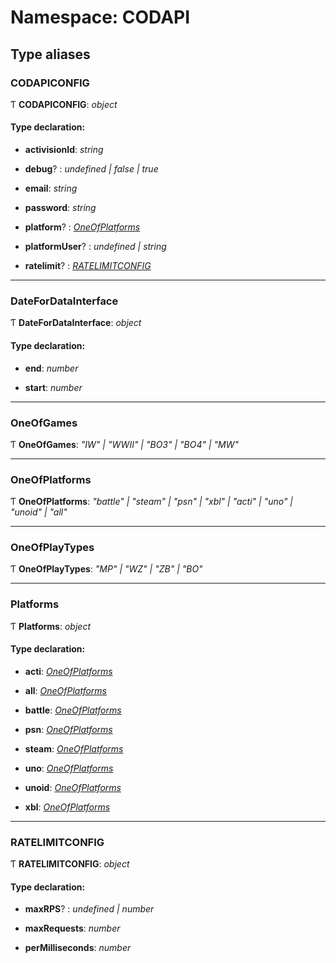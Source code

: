 # Namespace: CODAPI

## Type aliases

###  CODAPICONFIG

Ƭ **CODAPICONFIG**: *object*

#### Type declaration:

* **activisionId**: *string*

* **debug**? : *undefined | false | true*

* **email**: *string*

* **password**: *string*

* **platform**? : *[OneOfPlatforms](_index_interface_.codapi.md#oneofplatforms)*

* **platformUser**? : *undefined | string*

* **ratelimit**? : *[RATELIMITCONFIG](_index_interface_.codapi.md#ratelimitconfig)*

___

###  DateForDataInterface

Ƭ **DateForDataInterface**: *object*

#### Type declaration:

* **end**: *number*

* **start**: *number*

___

###  OneOfGames

Ƭ **OneOfGames**: *"IW" | "WWII" | "BO3" | "BO4" | "MW"*

___

###  OneOfPlatforms

Ƭ **OneOfPlatforms**: *"battle" | "steam" | "psn" | "xbl" | "acti" | "uno" | "unoid" | "all"*

___

###  OneOfPlayTypes

Ƭ **OneOfPlayTypes**: *"MP" | "WZ" | "ZB" | "BO"*

___

###  Platforms

Ƭ **Platforms**: *object*

#### Type declaration:

* **acti**: *[OneOfPlatforms](_index_interface_.codapi.md#oneofplatforms)*

* **all**: *[OneOfPlatforms](_index_interface_.codapi.md#oneofplatforms)*

* **battle**: *[OneOfPlatforms](_index_interface_.codapi.md#oneofplatforms)*

* **psn**: *[OneOfPlatforms](_index_interface_.codapi.md#oneofplatforms)*

* **steam**: *[OneOfPlatforms](_index_interface_.codapi.md#oneofplatforms)*

* **uno**: *[OneOfPlatforms](_index_interface_.codapi.md#oneofplatforms)*

* **unoid**: *[OneOfPlatforms](_index_interface_.codapi.md#oneofplatforms)*

* **xbl**: *[OneOfPlatforms](_index_interface_.codapi.md#oneofplatforms)*

___

###  RATELIMITCONFIG

Ƭ **RATELIMITCONFIG**: *object*

#### Type declaration:

* **maxRPS**? : *undefined | number*

* **maxRequests**: *number*

* **perMilliseconds**: *number*

